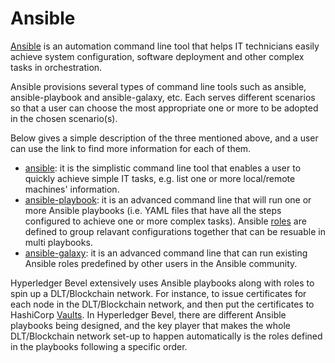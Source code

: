 [//]: # (##############################################################################################)
[//]: # (Copyright Accenture. All Rights Reserved.)
[//]: # (SPDX-License-Identifier: Apache-2.0)
[//]: # (##############################################################################################)

# **Ansible**

[Ansible](https://docs.ansible.com/ansible/latest/index.html) is an automation command line tool that helps IT technicians easily achieve system configuration, software deployment and other complex tasks in orchestration.

Ansible provisions several types of command line tools such as ansible, ansible-playbook and ansible-galaxy, etc. Each serves different scenarios so that a user can choose the most appropriate one or more to be adopted in the chosen scenario(s).

Below gives a simple description of the three mentioned above, and a user can use the link to find more information for each of them.
- [ansible](https://docs.ansible.com/ansible/latest/user_guide/intro_getting_started.html): it is the simplistic command line tool that enables a user to quickly achieve simple IT tasks, e.g. list one or more local/remote machines' information.
- [ansible-playbook](https://docs.ansible.com/ansible/latest/user_guide/playbooks.html): it is an advanced command line that will run one or more Ansible playbooks (i.e. YAML files that have all the steps configured to achieve one or more complex tasks). Ansible [roles](https://docs.ansible.com/ansible/latest/user_guide/playbooks_reuse_roles.html) are defined to group relavant configurations together that can be resuable in multi playbooks.
- [ansible-galaxy](https://docs.ansible.com/ansible/latest/reference_appendices/galaxy.html): it is an advanced command line that can run existing Ansible roles predefined by other users in the Ansible community.

Hyperledger Bevel extensively uses Ansible playbooks along with roles to spin up a DLT/Blockchain network. For instance, to issue certificates for each node in the DLT/Blockchain network, and then put the certificates to HashiCorp [Vaults](./vault.md). In Hyperledger Bevel, there are different Ansible playbooks being designed, and the key player that makes the whole DLT/Blockchain network set-up to happen automatically is the roles defined in the playbooks following a specific order. 
